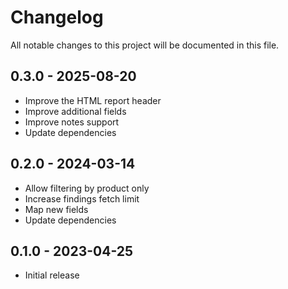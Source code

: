 # Changelog

All notable changes to this project will be documented in this file.

## 0.3.0 - 2025-08-20

- Improve the HTML report header
- Improve additional fields
- Improve notes support
- Update dependencies

## 0.2.0 - 2024-03-14

- Allow filtering by product only
- Increase findings fetch limit
- Map new fields
- Update dependencies

## 0.1.0 - 2023-04-25

- Initial release
